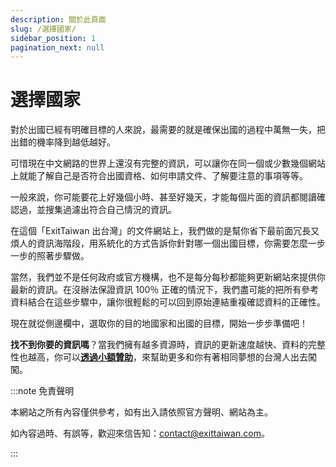```yaml
---
description: 關於此頁面
slug: /選擇國家/
sidebar_position: 1
pagination_next: null
---
```


# 選擇國家

對於出國已經有明確目標的人來說，最需要的就是確保出國的過程中萬無一失，把出錯的機率降到越低越好。

可惜現在中文網路的世界上還沒有完整的資訊，可以讓你在同一個或少數幾個網站上就能了解自己是否符合出國資格、如何申請文件、了解要注意的事項等等。

一般來說，你可能要花上好幾個小時、甚至好幾天，才能每個片面的資訊都閱讀確認過，並搜集過濾出符合自己情況的資訊。

在這個「ExitTaiwan 出台灣」的文件網站上，我們做的是幫你省下最前面冗長又煩人的資訊海階段，用系統化的方式告訴你針對哪一個出國目標，你需要怎麼一步一步的照著步驟做。

當然，我們並不是任何政府或官方機構，也不是每分每秒都能夠更新網站來提供你最新的資訊。在沒辦法保證資訊 100％ 正確的情況下，我們盡可能的把所有參考資料結合在這些步驟中，讓你很輕鬆的可以回到原始連結重複確認資料的正確性。

現在就從側邊欄中，選取你的目的地國家和出國的目標，開始一步步準備吧！

**找不到你要的資訊嗎**？當我們擁有越多資源時，資訊的更新速度越快、資料的完整性也越高，你可以[**透過小額贊助**](https://ko-fi.com/exittaiwan)，來幫助更多和你有著相同夢想的台灣人出去闖闖。

:::note 免責聲明

本網站之所有內容僅供參考，如有出入請依照官方聲明、網站為主。

如內容過時、有誤等，歡迎來信告知：contact@exittaiwan.com。

:::